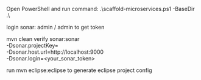 Open PowerShell and run command: .\scaffold-microservices.ps1 -BaseDir .\

login sonar: admin / admin to get token

mvn clean verify sonar:sonar \
  -Dsonar.projectKey=<service-name> \
  -Dsonar.host.url=http://localhost:9000 \
  -Dsonar.login=<your_sonar_token>
  

run mvn eclipse:eclipse to generate eclipse project config

